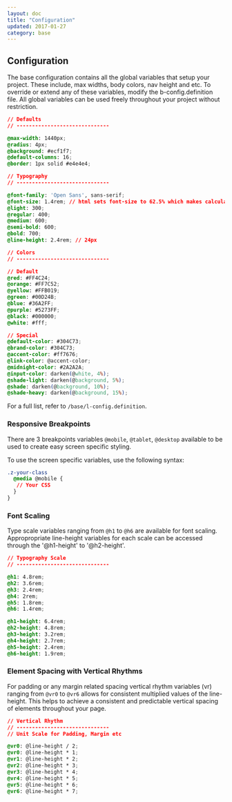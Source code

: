 ```yaml
---
layout: doc
title: "Configuration"
updated: 2017-01-27
category: base
---
```

## Configuration

The base configuration contains all the global variables that setup your project. These include, max widths, body colors, nav height and etc. To override or extend any of these variables, modify the b-config.definition file. All global variables can be used freely throughout your project without restriction.

```css
// Defaults
// ------------------------------

@max-width: 1440px;
@radius: 4px;
@background: #ecf1f7;
@default-columns: 16;
@border: 1px solid #e4e4e4;
```

```css
// Typography
// ------------------------------

@font-family: 'Open Sans', sans-serif;
@font-size: 1.4rem; // html sets font-size to 62.5% which makes calculating rems easy 1.4rem = 14px etc
@light: 300;
@regular: 400;
@medium: 600;
@semi-bold: 600;
@bold: 700;
@line-height: 2.4rem; // 24px
```

```css
// Colors
// ------------------------------

// Default
@red: #FF4C24;
@orange: #FF7C52;
@yellow: #FFB019;
@green: #00D24B;
@blue: #36A2FF;
@purple: #5273FF;
@black: #000000;
@white: #fff;

// Special
@default-color: #304C73;
@brand-color: #304C73;
@accent-color: #ff7676;
@link-color: @accent-color;
@midnight-color: #2A2A2A;
@input-color: darken(@white, 4%);
@shade-light: darken(@background, 5%);
@shade: darken(@background, 10%);
@shade-heavy: darken(@background, 15%);

```

For a full list, refer to `/base/l-config.definition`.

### Responsive Breakpoints

There are 3 breakpoints variables `@mobile`, `@tablet`, `@desktop` available to be used to create easy screen specific styling.

To use the screen specific variables, use the following syntax:

```css
.z-your-class
  @media @mobile {
   // Your CSS
  }
}
```

### Font Scaling

Type scale variables ranging from `@h1` to `@h6` are available for font scaling. Appropropriate line-height variables for each scale can be accessed through the '@h1-height' to '@h2-height'.

```css
// Typography Scale
// ------------------------------

@h1: 4.8rem;
@h2: 3.6rem;
@h3: 2.4rem;
@h4: 2rem;
@h5: 1.8rem;
@h6: 1.4rem;

@h1-height: 6.4rem;
@h2-height: 4.8rem;
@h3-height: 3.2rem;
@h4-height: 2.7rem;
@h5-height: 2.4rem;
@h6-height: 1.9rem;
```

### Element Spacing with Vertical Rhythms

For padding or any margin related spacing vertical rhythm variables (vr) ranging from ``@vr0`` to ``@vr6`` allows for consistent multiplied values of the line-height. This helps to achieve a consistent and predictable vertical spacing of elements throughout your page.

```css
// Vertical Rhythm
// ------------------------------
// Unit Scale for Padding, Margin etc

@vr0: @line-height / 2;
@vr0: @line-height * 1;
@vr1: @line-height * 2;
@vr2: @line-height * 3;
@vr3: @line-height * 4;
@vr4: @line-height * 5;
@vr5: @line-height * 6;
@vr6: @line-height * 7;
```
